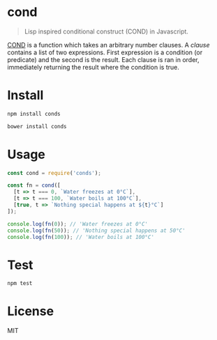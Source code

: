 # cond

> Lisp inspired conditional construct (COND) in Javascript.

[COND](https://www.cis.upenn.edu/~matuszek/LispText/lisp-cond.html) is a function which takes an arbitrary number clauses. A *clause* contains a list of two expressions. First expression is a condition (or predicate) and the second is the result. Each clause is ran in order, immediately returning the result where the condition is true.

# Install

```bash
npm install conds
```

```bash
bower install conds
```

# Usage

```javascript
const cond = require('conds');

const fn = cond([
  [t => t === 0, `Water freezes at 0°C`],
  [t => t === 100, `Water boils at 100°C`],
  [true, t => `Nothing special happens at ${t}°C`]
]);

console.log(fn(0)); // 'Water freezes at 0°C'
console.log(fn(50)); // 'Nothing special happens at 50°C'
console.log(fn(100)); // 'Water boils at 100°C'
```

# Test

```bash
npm test
```

# License

MIT
